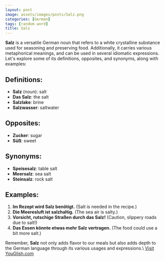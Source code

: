```yaml
---
layout: post
image: assets/images/posts/Salz.png
categories: [German]
tags: [random word]
title: Salz
---
```


**Salz** is a versatile German noun that refers to a white crystalline substance used for seasoning and preserving food. Additionally, it carries various metaphorical meanings, and can be used in several idiomatic expressions. Let's explore some of its definitions, opposites, and synonyms, along with examples:

## Definitions:
- **Salz** (noun): salt
- **Das Salz**: the salt
- **Salzlake**: brine
- **Salzwasser**: saltwater

## Opposites:
- **Zucker**: sugar
- **Süß**: sweet

## Synonyms:
- **Speisesalz**: table salt
- **Meersalz**: sea salt
- **Steinsalz**: rock salt

## Examples:

1. **Im Rezept wird Salz benötigt.** (Salt is needed in the recipe.)
2. **Die Meeresluft ist salzhaltig.** (The sea air is salty.)
3. **Vorsicht, rutschige Straßen durch das Salz!** (Caution, slippery roads due to salt!)
4. **Das Essen könnte etwas mehr Salz vertragen.** (The food could use a bit more salt.)

Remember, **Salz** not only adds flavor to our meals but also adds depth to the German language through its various usages and expressions.\ <a id="yg-widget-0" class="youglish-widget" data-query="Salz" data-lang="german" data-components="8412" data-auto-start="0" data-bkg-color="theme_light" data-title="How%20to%20pronounce%20Salz%20in%20German"  rel="nofollow" href="https://youglish.com">Visit YouGlish.com</a><script async src="https://youglish.com/public/emb/widget.js" charset="utf-8"></script>